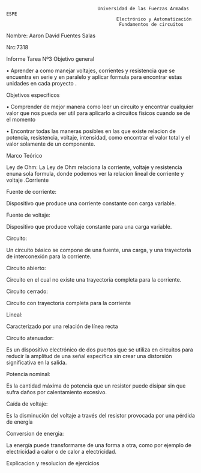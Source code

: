                                       Universidad de las Fuerzas Armadas ESPE
                                             Electrónico y Automatización
                                              Fundamentos de circuitos

Nombre: Aaron David Fuentes Salas

Nrc:7318

Informe Tarea Nº3
Objetivo general

•	Aprender a como manejar voltajes, corrientes y resistencia que se encuentra en serie y en paralelo y aplicar formula para encontrar estas unidades en cada proyecto .

Objetivos específicos

•	Comprender de mejor manera como leer un circuito y encontrar cualquier valor que nos pueda ser util para aplicarlo a circuitos fisicos cuando se de el momento

•	Encontrar todas las maneras posibles en las que existe relacion de potencia, resistencia, voltaje, intensidad, como encontrar el valor total y el valor solamente de un componente.

Marco Teórico

Ley de Ohm: La Ley de Ohm relaciona la corriente, voltaje y resistencia enuna sola formula, donde podemos ver la relacion lineal de corriente y voltaje
.Corriente

Fuente de corriente:

Dispositivo que produce una corriente constante con carga variable.

Fuente de voltaje:

Dispositivo que produce voltaje constante para una carga variable.

Circuito:

Un circuito básico se compone de una fuente, una carga, y una trayectoria de interconexión para la corriente.

Circuito abierto:

Circuito en el cual no existe una trayectoria completa para la corriente.

Circuito cerrado:

Circuito con trayectoria completa para la corriente

Lineal: 

Caracterizado por una relación de línea recta

Circuito atenuador: 

Es un dispositivo electrónico de dos puertos que se utiliza en circuitos para reducir la amplitud de una señal específica sin crear una distorsión significativa en la salida.

Potencia nominal: 

Es la cantidad máxima de potencia que un resistor puede disipar sin que
sufra daños por calentamiento excesivo.

Caída de voltaje: 

Es la disminución del voltaje a través del resistor provocada por una pérdida de energía

Conversion de energia: 

La energía puede transformarse de una forma a otra, como por ejemplo de electricidad a calor o de calor a electricidad.

Explicacion y resolucion de ejercicios

